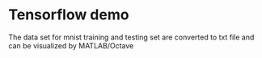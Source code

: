 # Tensorflow demo
The data set for mnist training and testing set are converted to txt file and can be visualized by MATLAB/Octave
